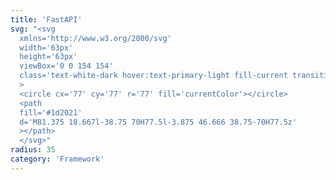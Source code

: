 ```yaml
---
title: 'FastAPI'
svg: "<svg
  xmlns='http://www.w3.org/2000/svg'
  width='63px'
  height='63px'
  viewBox='0 0 154 154'
  class='text-white-dark hover:text-primary-light fill-current transition-[opacity_.5s,color_.5s]'
  >
  <circle cx='77' cy='77' r='77' fill='currentColor'></circle>
  <path
  fill='#1d2021'
  d='M81.375 18.667l-38.75 70H77.5l-3.875 46.666 38.75-70H77.5z'
  ></path>
  </svg>"
radius: 35
category: 'Framework'
---
```

